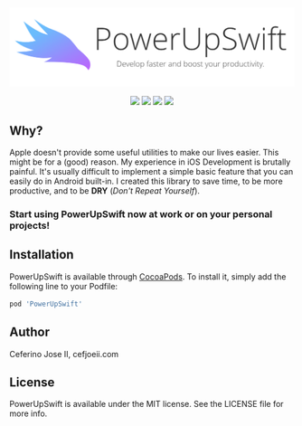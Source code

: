 <!--[![CI Status](https://img.shields.io/travis/cefjoeii/PowerUpSwift.svg?style=flat)](https://travis-ci.org/cefjoeii/PowerUpSwift)-->

<p align="center">
  <img src="PowerUpSwift.png" alt="PowerUpSwift" width="auto" height="auto" />
</p>

<p align="center">
  <img src="https://img.shields.io/cocoapods/v/PowerUpSwift.svg?style=flat" />
  <img src="https://img.shields.io/cocoapods/l/PowerUpSwift.svg?style=flat" />
  <img src="https://img.shields.io/cocoapods/p/PowerUpSwift.svg?style=flat" />
  <img src="https://img.shields.io/badge/language-american%20english-red.svg" />
</p>

<!--## Example

To run the example project, clone the repo, and run `pod install` from the Example directory first.

## Requirements-->

## Why?
Apple doesn't provide some useful utilities to make our lives easier. This might be for a (good) reason.
My experience in iOS Development is brutally painful. It's usually difficult to implement a
simple basic feature that you can easily do in Android built-in. 
I created this library to save time, to be more productive, and to be **DRY** (*Don't Repeat Yourself*).

<h3>Start using PowerUpSwift now at work or on your personal projects!</h3>

## Installation

PowerUpSwift is available through [CocoaPods](https://cocoapods.org). To install
it, simply add the following line to your Podfile:

```ruby
pod 'PowerUpSwift'
```

## Author

Ceferino Jose II, cefjoeii.com

## License

PowerUpSwift is available under the MIT license. See the LICENSE file for more info.
